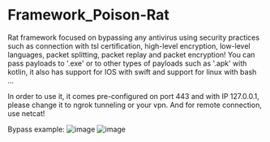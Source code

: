 # Framework_Poison-Rat

Rat framework focused on bypassing any antivirus using security practices such as connection with tsl certification, high-level encryption, low-level languages, packet splitting, packet replay and packet encryption! You can pass payloads to '.exe' or to other types of payloads such as '.apk' with kotlin, it also has support for IOS with swift and support for linux with bash ...

In order to use it, it comes pre-configured on port 443 and with IP 127.0.0.1, please change it to ngrok tunneling or your vpn. And for remote connection, use netcat!

Bypass example:
![image](https://github.com/user-attachments/assets/2031fe89-1386-4557-87f6-abd20ab8b847)
![image](https://github.com/user-attachments/assets/7e03fec2-3afe-49e3-94bb-f3f8f2583a73)

